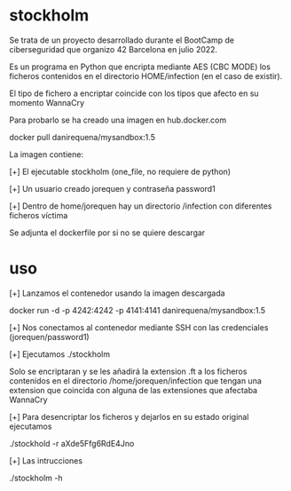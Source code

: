 # stockholm
Se trata de un proyecto desarrollado durante el BootCamp de ciberseguridad que organizo 42 Barcelona en julio 2022.

Es un programa en Python que encripta mediante AES (CBC MODE) los ficheros contenidos en el directorio HOME/infection (en el caso de existir).

El tipo de fichero a encriptar coincide con los tipos que afecto en su momento WannaCry 

Para probarlo se ha creado una imagen en hub.docker.com  

docker pull danirequena/mysandbox:1.5

La imagen contiene:

[+] El ejecutable stockholm (one_file, no requiere de python)

[+] Un usuario creado jorequen y contraseña password1

[+] Dentro de home/jorequen hay un directorio /infection con diferentes ficheros víctima

Se adjunta el dockerfile por si no se quiere descargar

# uso

[+] Lanzamos el contenedor usando la imagen descargada

docker run -d -p 4242:4242 -p 4141:4141 danirequena/mysandbox:1.5

[+] Nos conectamos al contenedor mediante SSH con las credenciales (jorequen/password1)

[+] Ejecutamos ./stockholm

Solo se encriptaran y se les añadirá la extension .ft a los ficheros contenidos en el directorio /home/jorequen/infection que tengan una extension que coincida con alguna de las extensiones que afectaba WannaCry

[+] Para desencriptar los ficheros y dejarlos en su estado original ejecutamos 

./stockhold -r aXde5Ffg6RdE4Jno

[+] Las intrucciones 

./stockholm -h 


